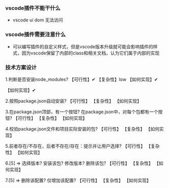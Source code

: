 ### vscode插件不能干什么
- vscode ui dom 无法访问

### vscode插件需要注意什么
- 可以编写插件的自定义样式，但是vscode版本升级就可能会影响插件的样式，因为vscode保留了内部的class和相关文档，认为它们属于内部的实现

### 技术方案设计
1.判断是否安装node_modules?
【可行性】✔
【复杂性】low
【如何实现】✔

[补充]:
判断是否有package.json文件？
【如何实现】✔

2.按照package.json自动安装?
【可行性】
【复杂性】
【如何实现】

3.在package.json顶部，有一个按钮? 在package.json中，对每个包都有一个按钮?
【可行性】
【复杂性】
【如何实现】

4.校验package.json文件和项目实际安装的包?
【可行性】
【复杂性】
【如何实现】

5.前者存在/不存在，后者不存在/存在：提示并让用户选择?
【可行性】
【复杂性】
【如何实现】

6.[5] => 选择版本? 安装该包? 修改版本? 删除该包?
【可行性】
【复杂性】
【如何实现】

7.[5] => 删除该配置? 仅增加该配置?
【可行性】
【复杂性】
【如何实现】